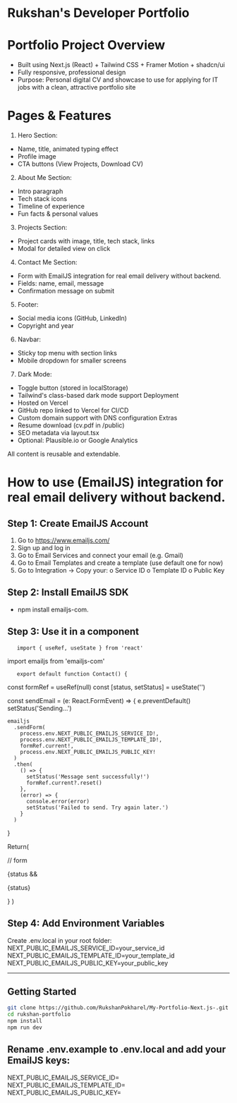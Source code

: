 # Rukshan's Developer Portfolio

# Portfolio Project Overview

- Built using Next.js (React) + Tailwind CSS + Framer Motion + shadcn/ui
- Fully responsive, professional design
- Purpose: Personal digital CV and showcase to use for applying for IT jobs with a clean, attractive portfolio site

# Pages & Features

1. Hero Section:

- Name, title, animated typing effect
- Profile image
- CTA buttons (View Projects, Download CV)

2. About Me Section:

- Intro paragraph
- Tech stack icons
- Timeline of experience
- Fun facts & personal values

3. Projects Section:

- Project cards with image, title, tech stack, links
- Modal for detailed view on click

4. Contact Me Section:

- Form with EmailJS integration for real email delivery without backend.
- Fields: name, email, message
- Confirmation message on submit

5. Footer:

- Social media icons (GitHub, LinkedIn)
- Copyright and year

6. Navbar:

- Sticky top menu with section links
- Mobile dropdown for smaller screens

7. Dark Mode:

- Toggle button (stored in localStorage)
- Tailwind's class-based dark mode support
  Deployment
- Hosted on Vercel
- GitHub repo linked to Vercel for CI/CD
- Custom domain support with DNS configuration
  Extras
- Resume download (cv.pdf in /public)
- SEO metadata via layout.tsx
- Optional: Plausible.io or Google Analytics

All content is reusable and extendable.

# How to use (EmailJS) integration for real email delivery without backend.

## Step 1: Create EmailJS Account

1. Go to https://www.emailjs.com/
2. Sign up and log in
3. Go to Email Services and connect your email (e.g. Gmail)
4. Go to Email Templates and create a template (use default one for now)
5. Go to Integration → Copy your:
   o Service ID
   o Template ID
   o Public Key

## Step 2: Install EmailJS SDK

- npm install emailjs-com.

## Step 3: Use it in a component

       import { useRef, useState } from 'react'

import emailjs from 'emailjs-com'

       export default function Contact() {

const formRef = useRef<HTMLFormElement>(null)
const [status, setStatus] = useState('')

const sendEmail = (e: React.FormEvent<HTMLFormElement>) => {
e.preventDefault()
setStatus('Sending...')

    emailjs
      .sendForm(
        process.env.NEXT_PUBLIC_EMAILJS_SERVICE_ID!,
        process.env.NEXT_PUBLIC_EMAILJS_TEMPLATE_ID!,
        formRef.current!,
        process.env.NEXT_PUBLIC_EMAILJS_PUBLIC_KEY!
      )
      .then(
        () => {
          setStatus('Message sent successfully!')
          formRef.current?.reset()
        },
        (error) => {
          console.error(error)
          setStatus('Failed to send. Try again later.')
        }
      )

}

Return(

<form ref={formRef} onSubmit={sendEmail} className="space-y-6">
// form
</form>
{status && <p className="mt-4 text-sm text-green-500">{status}</p>}
)

## Step 4: Add Environment Variables

Create .env.local in your root folder:
NEXT_PUBLIC_EMAILJS_SERVICE_ID=your_service_id
NEXT_PUBLIC_EMAILJS_TEMPLATE_ID=your_template_id
NEXT_PUBLIC_EMAILJS_PUBLIC_KEY=your_public_key

---

## Getting Started

```bash
git clone https://github.com/RukshanPokharel/My-Portfolio-Next.js-.git
cd rukshan-portfolio
npm install
npm run dev
```

## Rename .env.example to .env.local and add your EmailJS keys:

NEXT_PUBLIC_EMAILJS_SERVICE_ID=
NEXT_PUBLIC_EMAILJS_TEMPLATE_ID=
NEXT_PUBLIC_EMAILJS_PUBLIC_KEY=
